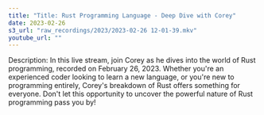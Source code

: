 ```yaml
---
title: "Title: Rust Programming Language - Deep Dive with Corey"
date: 2023-02-26
s3_url: "raw_recordings/2023/2023-02-26 12-01-39.mkv"
youtube_url: ""
---
```


Description:
In this live stream, join Corey as he dives into the world of Rust programming, recorded on February 26, 2023. Whether you're an experienced coder looking to learn a new language, or you're new to programming entirely, Corey's breakdown of Rust offers something for everyone. Don't let this opportunity to uncover the powerful nature of Rust programming pass you by!
